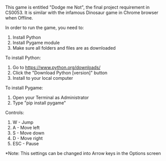 This game is entitled "Dodge me Not", the final project requirement in CS0053.
It is similar with the infamous Dinosaur game in Chrome browser when Offline.

In order to run the game, you need to:
1. Install Python
2. Install Pygame module
3. Make sure all folders and files are as downloaded

To install Python:
1. Go to https://www.python.org/downloads/
2. Click the "Download Python [version]" button
3. Install to your local computer

To install Pygame:
1. Open your Terminal as Administrator
2. Type "pip install pygame"

Controls:

1. W - Jump
2. A - Move left
3. S - Move down
4. D - Move right
5. ESC - Pause

*Note: This settings can be changed into Arrow keys in the Options screen
